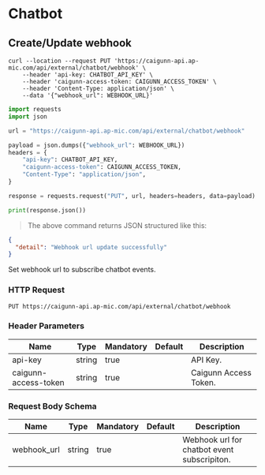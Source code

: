 # Chatbot

## Create/Update webhook

```shell
curl --location --request PUT 'https://caigunn-api.ap-mic.com/api/external/chatbot/webhook' \
    --header 'api-key: CHATBOT_API_KEY' \
    --header 'caigunn-access-token: CAIGUNN_ACCESS_TOKEN' \
    --header 'Content-Type: application/json' \
    --data '{"webhook_url": WEBHOOK_URL}'
```

```python
import requests
import json

url = "https://caigunn-api.ap-mic.com/api/external/chatbot/webhook"

payload = json.dumps({"webhook_url": WEBHOOK_URL})
headers = {
    "api-key": CHATBOT_API_KEY,
    "caigunn-access-token": CAIGUNN_ACCESS_TOKEN,
    "Content-Type": "application/json",
}

response = requests.request("PUT", url, headers=headers, data=payload)

print(response.json())

```

> The above command returns JSON structured like this:

```json
{
  "detail": "Webhook url update successfully"
}
```

Set webhook url to subscribe chatbot events.

### HTTP Request

`PUT https://caigunn-api.ap-mic.com/api/external/chatbot/webhook`

### Header Parameters

| Name                 | Type   | Mandatory | Default | Description           |
| -------------------- | ------ | --------- | ------- | --------------------- |
| api-key              | string | true      |         | API Key.              |
| caigunn-access-token | string | true      |         | Caigunn Access Token. |

### Request Body Schema

| Name        | Type   | Mandatory | Default | Description                                 |
| ----------- | ------ | --------- | ------- | ------------------------------------------- |
| webhook_url | string | true      |         | Webhook url for chatbot event subscripiton. |

